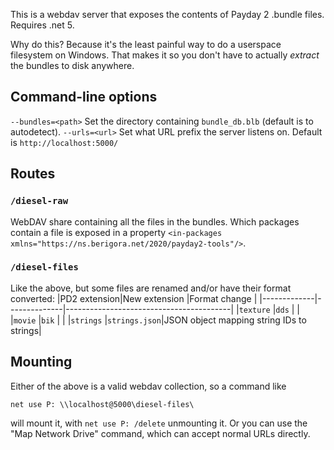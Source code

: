 This is a webdav server that exposes the contents of Payday 2 .bundle files. Requires .net 5.

Why do this? Because it's the least painful way to do a userspace filesystem on Windows. That makes
it so you don't have to actually *extract* the bundles to disk anywhere. 

## Command-line options
`--bundles=<path>` Set the directory containing `bundle_db.blb` (default is to autodetect).
`--urls=<url>` Set what URL prefix the server listens on. Default is `http://localhost:5000/`

## Routes
### `/diesel-raw`
WebDAV share containing all the files in the bundles. Which packages contain a file is exposed in a
property `<in-packages xmlns="https://ns.berigora.net/2020/payday2-tools"/>`.

### `/diesel-files`
Like the above, but some files are renamed and/or have their format converted:
|PD2 extension|New extension |Format change                            |
|-------------|--------------|-----------------------------------------|
|`texture`    |`dds`         |                                         |
|`movie`      |`bik`         |                                         |
|`strings`    |`strings.json`|JSON object mapping string IDs to strings|

## Mounting
Either of the above is a valid webdav collection, so a command like
```
net use P: \\localhost@5000\diesel-files\
```
will mount it, with `net use P: /delete` unmounting it. Or you can use the "Map Network Drive"
command, which can accept normal URLs directly.